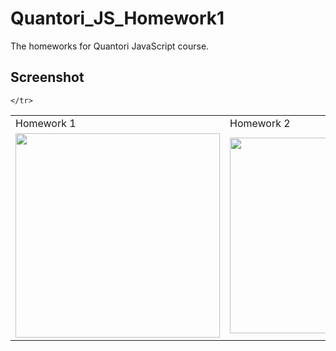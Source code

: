 # Quantori_JS_Homework1

The homeworks for Quantori JavaScript course.

## Screenshot


<table style="overflow: hidden">
    <tr>
    <td>Homework 1</td>
     <td>Homework 2</td>
         <td>Homework 3</td>
  </tr>
  <tr>
    <td><img src="https://user-images.githubusercontent.com/85778941/225400485-3b644245-ad7a-4017-9c34-3db8f184f5fa.png" width="327"></td>
    <td><div><img src="https://user-images.githubusercontent.com/85778941/231442133-260d24c1-e97a-4677-93a4-772f975e55e0.png" width="313"></div></td>
          <td><img src="https://user-images.githubusercontent.com/85778941/231441187-ce87389d-5584-4f05-8402-5806f32a057f.png" width="327"></td>

    </tr>

 </table>
